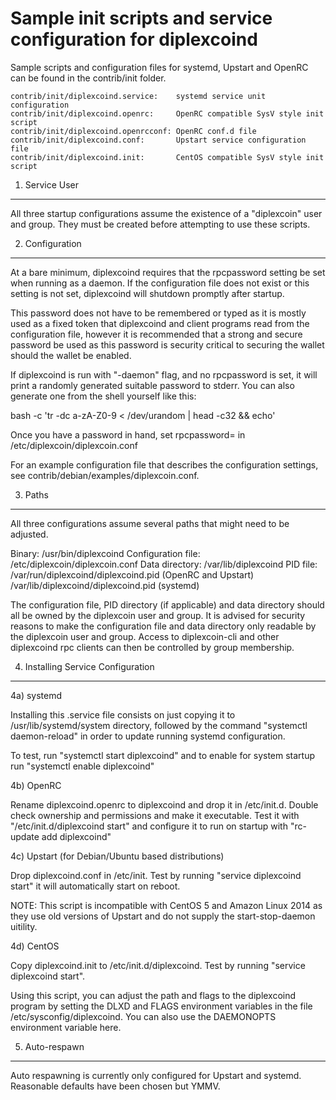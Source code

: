 Sample init scripts and service configuration for diplexcoind
==========================================================

Sample scripts and configuration files for systemd, Upstart and OpenRC
can be found in the contrib/init folder.

    contrib/init/diplexcoind.service:    systemd service unit configuration
    contrib/init/diplexcoind.openrc:     OpenRC compatible SysV style init script
    contrib/init/diplexcoind.openrcconf: OpenRC conf.d file
    contrib/init/diplexcoind.conf:       Upstart service configuration file
    contrib/init/diplexcoind.init:       CentOS compatible SysV style init script

1. Service User
---------------------------------

All three startup configurations assume the existence of a "diplexcoin" user
and group.  They must be created before attempting to use these scripts.

2. Configuration
---------------------------------

At a bare minimum, diplexcoind requires that the rpcpassword setting be set
when running as a daemon.  If the configuration file does not exist or this
setting is not set, diplexcoind will shutdown promptly after startup.

This password does not have to be remembered or typed as it is mostly used
as a fixed token that diplexcoind and client programs read from the configuration
file, however it is recommended that a strong and secure password be used
as this password is security critical to securing the wallet should the
wallet be enabled.

If diplexcoind is run with "-daemon" flag, and no rpcpassword is set, it will
print a randomly generated suitable password to stderr.  You can also
generate one from the shell yourself like this:

bash -c 'tr -dc a-zA-Z0-9 < /dev/urandom | head -c32 && echo'

Once you have a password in hand, set rpcpassword= in /etc/diplexcoin/diplexcoin.conf

For an example configuration file that describes the configuration settings,
see contrib/debian/examples/diplexcoin.conf.

3. Paths
---------------------------------

All three configurations assume several paths that might need to be adjusted.

Binary:              /usr/bin/diplexcoind
Configuration file:  /etc/diplexcoin/diplexcoin.conf
Data directory:      /var/lib/diplexcoind
PID file:            /var/run/diplexcoind/diplexcoind.pid (OpenRC and Upstart)
                     /var/lib/diplexcoind/diplexcoind.pid (systemd)

The configuration file, PID directory (if applicable) and data directory
should all be owned by the diplexcoin user and group.  It is advised for security
reasons to make the configuration file and data directory only readable by the
diplexcoin user and group.  Access to diplexcoin-cli and other diplexcoind rpc clients
can then be controlled by group membership.

4. Installing Service Configuration
-----------------------------------

4a) systemd

Installing this .service file consists on just copying it to
/usr/lib/systemd/system directory, followed by the command
"systemctl daemon-reload" in order to update running systemd configuration.

To test, run "systemctl start diplexcoind" and to enable for system startup run
"systemctl enable diplexcoind"

4b) OpenRC

Rename diplexcoind.openrc to diplexcoind and drop it in /etc/init.d.  Double
check ownership and permissions and make it executable.  Test it with
"/etc/init.d/diplexcoind start" and configure it to run on startup with
"rc-update add diplexcoind"

4c) Upstart (for Debian/Ubuntu based distributions)

Drop diplexcoind.conf in /etc/init.  Test by running "service diplexcoind start"
it will automatically start on reboot.

NOTE: This script is incompatible with CentOS 5 and Amazon Linux 2014 as they
use old versions of Upstart and do not supply the start-stop-daemon uitility.

4d) CentOS

Copy diplexcoind.init to /etc/init.d/diplexcoind. Test by running "service diplexcoind start".

Using this script, you can adjust the path and flags to the diplexcoind program by
setting the DLXD and FLAGS environment variables in the file
/etc/sysconfig/diplexcoind. You can also use the DAEMONOPTS environment variable here.

5. Auto-respawn
-----------------------------------

Auto respawning is currently only configured for Upstart and systemd.
Reasonable defaults have been chosen but YMMV.

